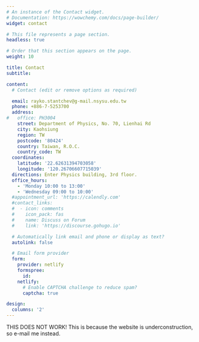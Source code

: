 ```yaml
---
# An instance of the Contact widget.
# Documentation: https://wowchemy.com/docs/page-builder/
widget: contact

# This file represents a page section.
headless: true

# Order that this section appears on the page.
weight: 10

title: Contact
subtitle: 

content:
  # Contact (edit or remove options as required)

  email: rayko.stantchev@g-mail.nsysu.edu.tw
  phone: +886-7-5253700
  address:
#	office: PH3004
    street: Department of Physics, No. 70, Lienhai Rd
    city: Kaohsiung
    region: TW
    postcode: '80424'
    country: Taiwan, R.O.C.
    country_code: TW
  coordinates:
    latitude: '22.62631394703058'
    longitude: '120.26706607715039'
  directions: Enter Physics building, 3rd floor.
  office_hours:
    - 'Monday 10:00 to 13:00'
    - 'Wednesday 09:00 to 10:00'
  #appointment_url: 'https://calendly.com'
  #contact_links:
  #  - icon: comments
  #    icon_pack: fas
  #    name: Discuss on Forum
  #    link: 'https://discourse.gohugo.io'

  # Automatically link email and phone or display as text?
  autolink: false

  # Email form provider
  form:
    provider: netlify
    formspree:
      id:
    netlify:
      # Enable CAPTCHA challenge to reduce spam?
      captcha: true

design:
  columns: '2'
---
```


THIS DOES NOT WORK! This is because the website is underconstruction, so e-mail me instead.
